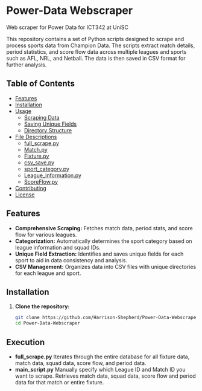 # Power-Data Webscraper
Web scraper for Power Data for ICT342 at UniSC

This repository contains a set of Python scripts designed to scrape and process sports data from Champion Data. The scripts extract match details, period statistics, and score flow data across multiple leagues and sports such as AFL, NRL, and Netball. The data is then saved in CSV format for further analysis.

## Table of Contents
- [Features](#features)
- [Installation](#installation)
- [Usage](#usage)
  - [Scraping Data](#scraping-data)
  - [Saving Unique Fields](#saving-unique-fields)
  - [Directory Structure](#directory-structure)
- [File Descriptions](#file-descriptions)
  - [full_scrape.py](#full_scrapepy)
  - [Match.py](#matchpy)
  - [Fixture.py](#fixturepy)
  - [csv_save.py](#csv_savepy)
  - [sport_category.py](#sport_categorypy)
  - [League_information.py](#league_informationpy)
  - [ScoreFlow.py](#scoreflowpy)
- [Contributing](#contributing)
- [License](#license)

## Features
- **Comprehensive Scraping:** Fetches match data, period stats, and score flow for various leagues.
- **Categorization:** Automatically determines the sport category based on league information and squad IDs.
- **Unique Field Extraction:** Identifies and saves unique fields for each sport to aid in data consistency and analysis.
- **CSV Management:** Organizes data into CSV files with unique directories for each league and sport.

## Installation

1. **Clone the repository:**
   ```bash
   git clone https://github.com/Harrison-Shepherd/Power-Data-Webscraper.git
   cd Power-Data-Webscraper


## Execution
- **full_scrape.py** Iterates through the entire database for all fixture data, match data, squad data, score flow, and period data.
- **main_script.py** Manually specify which League ID and Match ID you want to scrape. Retrieves match data, squad data, score flow and period data for that match or entire fixture.
